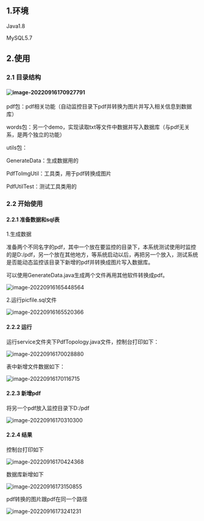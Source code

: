 ## 1.环境

Java1.8

MySQL5.7

## 2.使用

### 2.1 目录结构

#### ![image-20220916170927791](README.assets/image-20220916170927791.png)

pdf包：pdf相关功能（自动监控目录下pdf并转换为图片并写入相关信息到数据库）

words包：另一个demo，实现读取txt等文件中数据并写入数据库（与pdf无关系，是两个独立的功能）

utils包：

GenerateData：生成数据用的

PdfToImgUtil：工具类，用于pdf转换成图片

PdfUtilTest：测试工具类用的

### 2.2 开始使用

#### 2.2.1 准备数据和sql表

1.生成数据

准备两个不同名字的pdf，其中一个放在要监控的目录下，本系统测试使用时监控的是D:/pdf，另一个放在其他地方，等系统启动以后，再把另一个放入，测试系统是否能动态监控该目录下新增的pdf并转换成图片写入数据库。

可以使用GenerateData.java生成两个文件再用其他软件转换成pdf。

![image-20220916165448564](README.assets/image-20220916165448564.png) 

2.运行picfile.sql文件

<img src="README.assets/image-20220916165520366.png" alt="image-20220916165520366"  />

#### 2.2.2 运行

运行service文件夹下PdfTopology.java文件，控制台打印如下：

![image-20220916170028880](README.assets/image-20220916170028880.png)

表中新增文件数据如下：

![image-20220916170116715](README.assets/image-20220916170116715.png)

#### 2.2.3 新增pdf

将另一个pdf放入监控目录下D:/pdf

![image-20220916170310300](README.assets/image-20220916170310300.png)

#### 2.2.4 结果

控制台打印如下

![image-20220916170424368](README.assets/image-20220916170424368.png)

数据库新增如下

![image-20220916173150855](README.assets/image-20220916173150855.png)

pdf转换的图片跟pdf在同一个路径

![image-20220916173241231](README.assets/image-20220916173241231.png)